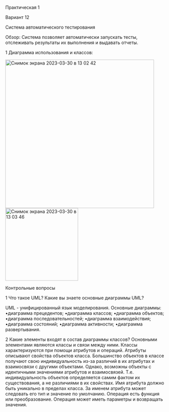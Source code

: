 Практическая 1

Вариант 12

Система автоматического тестирования

Обзор: Система позволяет автоматически запускать тесты, отслеживать результаты их выполнения и выдавать отчеты.

1 Диаграмма использования и классов:

<img width="464" alt="Снимок экрана 2023-03-30 в 13 02 42" src="https://user-images.githubusercontent.com/91331145/228802099-90365f19-7086-4b74-b6a8-b9649fd3acb2.png">
<img width="227" alt="Снимок экрана 2023-03-30 в 13 03 46" src="https://user-images.githubusercontent.com/91331145/228802210-3bb5c763-c24b-4c45-9773-29c1e2eef379.png">

Контрольные вопросы

1 Что такое UML? Какие вы знаете основные диаграммы UML?

UML - унифицированный язык моделирования.
Основные диаграммы: •диаграмма прецедентов; •диаграмма классов; •диаграмма объектов; •диаграмма последовательностей; •диаграмма взаимодействия; •диаграмма состояний; •диаграмма активности; •диаграмма развертывания.

2 Какие элементы входят в состав диаграммы классов? 
Основными элементами являются классы и связи между ними. Классы характеризуются при помощи атрибутов и операций. Атрибуты описывают свойства объектов класса. Большинство объектов в классе получают свою индивидуальность из-за различий в их атрибутах и взаимосвязи с другими объектами. Однако, возможны объекты с идентичными значениями атрибутов и взаимосвязей. Т.е. индивидуальность объектов определяется самим фактом их существования, а не различиями в их свойствах. Имя атрибута должно быть уникально в пределах класса. За именем атрибута может следовать его тип и значение по умолчанию. Операция есть функция или преобразование. Операция может иметь параметры и возвращать значения.
